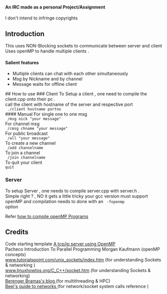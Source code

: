 #### An IRC made as a personal Project/Assignment

I don't intend to infringe copyrights 

## Introduction
This uses NON-Blocking sockets to communicate between server and client 
Uses openMP to handle multiple clients .

#### Salient features
<ul>
<li> Multiple clients can chat with each other simultaneously </li>
<li>Msg by Nickname and by channel </li>
<li>Message waits for offline client </li>
</ul>
## How to use
### Client
To Setup a client , one need to compile the client.cpp onto their pc . <br>
call the client with hostname of the server and respective port <br>
<code> ./client hostname portno </code> <br>
#### Manual 
For single one to one msg <br>
<code> /msg nick "your message" </code> <br>
For channel msg <br>
<code> /cmsg chname "your message" </code><br>
For public broadcast <br>
<code> /all "your message" </code><br>
To create a new channel <br>
<code> /add channelname </code> <br>
To join a channel <br>
<code> /join channelname </code> <br>
To quit your client <br>
<code>quit </code> <br>

### Server 

To setup Server , one needs to compile server.cpp with server.h . <br>
Simple right ? , NO it gets a little tricky 
your gcc version must support openMP and compilation needs to done with an 
<code> -fopenmp </code> option

Refer <a href="https://www.dartmouth.edu/~rc/classes/intro_openmp/compile_run.html" > how to compile openMP Programs</a>

## Credits
Code starting template
<a href="http://berenger.eu/blog/c-a-tcpip-server-using-openmp-linux-socket/" > A tcp/ip server using OpenMP </a> <br>
Pacheco Introduction To Parallel Programming Morgan Kaufmann (openMP concepts) <br>
www.tutorialspoint.com/unix_sockets/index.htm (for understanding Sockets & networking ) <br>
www.linuxhowtos.org/C_C++/socket.htm (for understanding Sockets & networking) <br>
<a href="berenger.eu/blog/">Berenger Bramas's blog </a>    (for multithreading & HPC) <br>
<a href="http://beej.us/guide/bgnet/output/html/singlepage/bgnet.html" > Beej's guide to networks </a> (for network/socket system calls reference )
<br>


